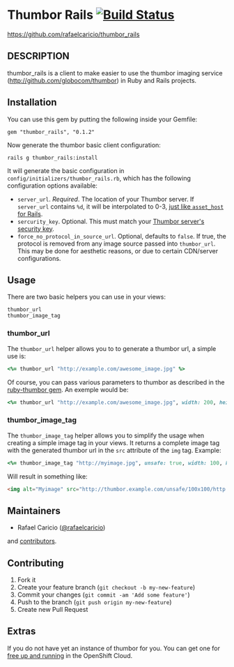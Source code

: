 # Thumbor Rails [<img src="https://secure.travis-ci.org/rafaelcaricio/thumbor_rails.png?branch=master" alt="Build Status" />](https://travis-ci.org/rafaelcaricio/thumbor_rails)

https://github.com/rafaelcaricio/thumbor_rails

## DESCRIPTION

thumbor_rails is a client to make easier to use the thumbor imaging service (http://github.com/globocom/thumbor) in Ruby and Rails projects.

## Installation

You can use this gem by putting the following inside your Gemfile:

```
gem "thumbor_rails", "0.1.2"
```

Now generate the thumbor basic client configuration:

```
rails g thumbor_rails:install
```

It will generate the basic configuration in `config/initializers/thumbor_rails.rb`, which has the following configuration options available:

- `server_url`. _Required_. The location of your Thumbor server. If `server_url` contains `%d`, it will be interpolated to 0-3, [just like `asset_host` for Rails](http://api.rubyonrails.org/classes/ActionView/Helpers/AssetUrlHelper.html).
- `sercurity_key`. Optional. This must match your [Thumbor server's security key](https://github.com/thumbor/thumbor/wiki/Security#stopping-tampering).
- `force_no_protocol_in_source_url`. Optional, defaults to `false`. If true, the protocol is removed from any image source passed into `thumbor_url`. This may be done for aesthetic reasons, or due to certain CDN/server configurations.


## Usage

There are two basic helpers you can use in your views:

```
thumbor_url
thumbor_image_tag
```

### thumbor_url

The `thumbor_url` helper allows you to to generate a thumbor url, a simple use is:

```ruby
<%= thumbor_url "http://example.com/awesome_image.jpg" %>
```

Of course, you can pass various parameters to thumbor as described in the [ruby-thumbor gem](https://github.com/thumbor/ruby-thumbor#usage). An exemple would be:

```ruby
<%= thumbor_url "http://example.com/awesome_image.jpg", width: 200, height: 300 %>
```

### thumbor_image_tag

The `thumbor_image_tag` helper allows you to simplify the usage when creating a simple image tag in your views. It returns a complete image tag with the generated thumbor url in the `src` attribute of the `img` tag. Example:

```ruby
<%= thumbor_image_tag "http://myimage.jpg", unsafe: true, width: 100, height: 100 %>
```

Will result in something like:

```html
<img alt="Myimage" src="http://thumbor.example.com/unsafe/100x100/http://myimage.jpg" />
```

## Maintainers

- Rafael Caricio ([@rafaelcaricio](https://coderwall.com/rafaelcaricio))

and [contributors](https://github.com/rafaelcaricio/thumbor_rails/graphs/contributors).

## Contributing

1. Fork it
2. Create your feature branch (`git checkout -b my-new-feature`)
3. Commit your changes (`git commit -am 'Add some feature'`)
4. Push to the branch (`git push origin my-new-feature`)
5. Create new Pull Request

## Extras

If you do not have yet an instance of thumbor for you. You can get one for [free up and running](https://github.com/rafaelcaricio/thumbor-openshift-example) in the OpenShift Cloud.
